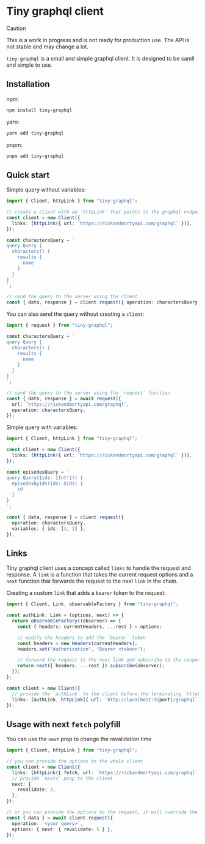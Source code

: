 # Tiny graphql client

> [!CAUTION]
> This is a work in progress and is not ready for production use. The API is not stable and may change a lot.

`tiny-graphql` is a small and simple graphql client. It is designed to be samll and simple to use.

## Installation

npm:

```bash
npm install tiny-graphql
```

yarn:

```bash
yarn add tiny-graphql
```

pnpm:

```bash
pnpm add tiny-graphql
```

## Quick start

Simple query without variables:

```typescript
import { Client, httpLink } from "tiny-graphql";

// create a client with an `httpLink` that points to the graphql endpoint
const client = new Client({
  links: [httpLink({ url: `https://rickandmortyapi.com/graphql` })],
});

const charactersQuery = `
query Query {
  characters() {
    results {
      name
    }
  }
}
`;

// send the query to the server using the client
const { data, response } = client.request({ operation: charactersQuery });
```

You can also send the query without creating a `client`:

```typescript
import { request } from "tiny-graphql";

const charactersQuery = `
query Query {
  characters() {
    results {
      name
    }
  }
}
`;

// send the query to the server using the `request` function
const { data, response } = await request({
  url: `https://rickandmortyapi.com/graphql`,
  operation: charactersQuery,
});
```

Simple query with variables:

```typescript
import { Client, httpLink } from "tiny-graphql";

const client = new Client({
  links: [httpLink({ url: `https://rickandmortyapi.com/graphql` })],
});

const episodesQuery = `
query Query($ids: [Int!]!) {
  episodesByIds(ids: $ids) {
    id
  }
}
`;

const { data, response } = client.request({
  operation: charactersQuery,
  variables: { ids: [1, 2] },
});
```

## Links

Tiny graphql client uses a concept called `links` to handle the request and response. A `link` is a function that takes the current request options and a `next` function that forwards the request to the next `link` in the chain.

Creating a custom `link` that adds a `bearer` token to the request:

```typescript
import { Client, Link, observableFactory } from "tiny-graphql";

const authLink: Link = (options, next) => {
  return observableFactory((observer) => {
    const { headers: currentHeaders, ...rest } = options;

    // modify the headers to add the `bearer` token
    const headers = new Headers(currentHeaders);
    headers.set("Authorization", "Bearer <token>");

    // forward the request to the next link and subscribe to the response
    return next({ headers, ...rest }).subscribe(observer);
  });
};

const client = new Client({
  // provide the `authLink` to the client before the terminating `httpLink`
  links: [authLink, httpLink({ url: `http://localhost:${port}/graphql` })],
});
```

## Usage with next `fetch` polyfill

You can use the `next` prop to change the revalidation time

```typescript
import { Client, httpLink } from "tiny-graphql";

// you can provide the options to the whole client
const client = new Client({
  links: [httpLink({ fetch, url: `https://rickandmortyapi.com/graphql` })],
  // provide `nexts` prop to the client
  next: {
    revalidate: 3,
  },
});

// or you can provide the options to the request, it will override the client options
const { data } = await client.request({
  operation: `<your query>`,
  options: { next: { revalidate: 5 } },
});
```
